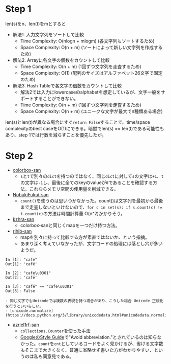 # Step 1

len(s)をn、len(t)をmとすると

- 解法1. 入力文字列をソートして比較
	- Time Complexity: O(nlogn + mlogm) (各文字列もソートするため)
	- Space Complexity: O(n + m) (ソートによって新しい文字列を作成するため)
- 解法2. Arrayに各文字の個数をカウントして比較
	- Time Complexity: O(n + m) (1回ずつ文字列を走査するため)
	- Space Complexity: O(1) (配列のサイズはアルファベット26文字で固定のため)
- 解法3. Hash Tableで各文字の個数をカウントして比較
	- 解法2では入力にlowercaseのalphabetを想定しているが、文字一般をサポートすることができない。
	- Time Complexity: O(n + m) (1回ずつ文字列を走査するため)
	- Space Complexity: O(n + m) (ユニークな文字が最大でn種類ある場合)

len(s)とlen(t)が異なる場合にすぐ`return False`することで、time/space complexityのbest caseをO(1)にできる。暗黙でlen(s) == len(t)である可能性もあり、step 1では行数を減らすことを優先したが。

# Step 2

- [colorbox-san](https://github.com/colorbox/leetcode/pull/9)
	- `s`と`t`で別々の`dict`を持つのではなく、同じ`dict`に対して`s`の文字は`+1`、`t`の文字は`-1`し、最後に全てのkeyのvalueが`0`であることを確認する方法。これならメモリ空間の使用量を削減できる。
- [NobukiFukui-san](https://github.com/NobukiFukui/Grind75-ProgrammingTraining/pull/21)
	- `count()`を使うのは思いつかなかった。count()は文字列を最初から最後まで走査しないといけないので、`for c in set(s): if s.count(c) != t.count(c)`の方法は時間計算量 O(n^2)かかりそう。 
- [kzhra-san](https://github.com/kzhra/Grind41/pull/8)
	- colorbox-sanと同じくmapを一つだけ持つ方法。
- [rihib-san](https://github.com/rihib/leetcode/pull/5)
	- mapを別々に持って比較する方が素直ではないか、という指摘。
	- あまり深く考えていなかったが、文字コードの処理には落とし穴が多いようだ。

```
In [1]: "café"
Out[1]: 'café'

In [2]: "cafe\u0301"
Out[2]: 'café'

In [3]: "café" == "cafe\u0301"
Out[3]: False
```
	- 同じ文字でもUnicodeでは複数の表現を持つ場合があり、こうした場合 Unicode 正規化を行うといいらしい。
	- [unicode.normalize](https://docs.python.org/3/library/unicodedata.html#unicodedata.normalize)
- [azriel1rf-san](https://github.com/azriel1rf/leetcode-prep/pull/2)
	- `collections.Counter`を使った手法
	- [GoogleのStyle Guide](https://google.github.io/styleguide/pyguide.html#316-naming)で"Avoid abbreviation."とされているのは知らなかった。`count`を`cnt`としているコードをよく見かけるが、省ける文字数もそこまで大きくなく、普通に省略せず書いた方がわかりやすい、というのは私も同意見である。
